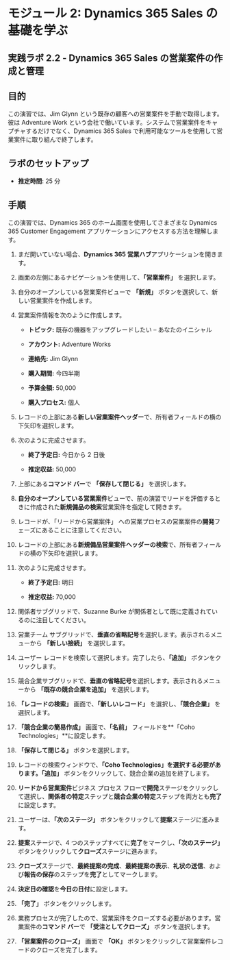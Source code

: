 ﻿---
lab:
    title: 'ラボ 2.2: Dynamics 365 Sales の営業案件の作成と管理'
    module: 'モジュール 2: Dynamics 365 Sales の基礎を学ぶ'
---

モジュール 2: Dynamics 365 Sales の基礎を学ぶ
========================

## 実践ラボ 2.2 - Dynamics 365 Sales の営業案件の作成と管理 

## 目的

この演習では、Jim Glynn という既存の顧客への営業案件を手動で取得します。彼は Adventure Work という会社で働いています。システムで営業案件をキャプチャするだけでなく、Dynamics 365 Sales で利用可能なツールを使用して営業案件に取り組んで終了します。


## ラボのセットアップ

  - **推定時間**: 25 分

## 手順

この演習では、Dynamics 365 のホーム画面を使用してさまざまな Dynamics 365 Customer Engagement アプリケーションにアクセスする方法を理解します。 

1. まだ開いていない場合、**Dynamics 365 営業ハブ**アプリケーションを開きます。 

2. 画面の左側にあるナビゲーションを使用して、**「営業案件」** を選択します。 

3. 自分のオープンしている営業案件ビューで **「新規」** ボタンを選択して、新しい営業案件を作成します。

4. 営業案件情報を次のように作成します。

	- **トピック:** 既存の機器をアップグレードしたい – あなたのイニシャル

	- **アカウント:** Adventure Works

	- **連絡先:** Jim Glynn

	- **購入期間:** 今四半期

	- **予算金額:** 50,000

	- **購入プロセス:** 個人

5. レコードの上部にある**新しい営業案件ヘッダー**で、所有者フィールドの横の下矢印を選択します。 

6. 次のように完成させます。

	- **終了予定日:** 今日から 2 日後

	- **推定収益:** 50,000

7. 上部にある**コマンド バー**で **「保存して閉じる」** を選択します。 

8. **自分のオープンしている営業案件**ビューで、前の演習でリードを評価するときに作成された**新規備品の検索**営業案件を指定して開きます。 

9. レコードが、「リードから営業案件」 への営業プロセスの営業案件の**開発**フェーズにあることに注意してください。 

10. レコードの上部にある**新規備品営業案件ヘッダーの検索**で、所有者フィールドの横の下矢印を選択します。 

11. 次のように完成させます。

	- **終了予定日:** 明日

	- **推定収益:** 70,000

12. 関係者サブグリッドで、Suzanne Burke が関係者として既に定義されているのに注目してください。 

13. 営業チーム サブグリッドで、**垂直の省略記号**を選択します。表示されるメニューから **「新しい接続」** を選択します。 

14. ユーザー レコードを検索して選択します。完了したら、**「追加」** ボタンをクリックします。 

15. 競合企業サブグリッドで、**垂直の省略記号**を選択します。表示されるメニューから **「既存の競合企業を追加」** を選択します。 

16. **「レコードの検索」** 画面で、**「新しいレコード」** を選択し、**「競合企業」** を選択します。

17. **「競合企業の簡易作成」** 画面で、**「名前」** フィールドを**「Coho Technologies」**に設定します。

18. **「保存して閉じる」** ボタンを選択します。

19. レコードの検索ウィンドウで、**「Coho Technologies」**を選択する必要があります。**「追加」** ボタンをクリックして、競合企業の追加を終了します。 

20. **リードから営業案件**ビジネス プロセス フローで**開発**ステージをクリックして選択し、**関係者の特定**ステップと**競合企業の特定**ステップを両方とも**完了**に設定します。 

21. ユーザーは、**「次のステージ」** ボタンをクリックして**提案**ステージに進みます。

22. **提案**ステージで、4 つのステップすべてに**完了**をマークし、**「次のステージ」** ボタンをクリックして**クローズ**ステージに進みます。 

23. **クローズ**ステージで、**最終提案の完成**、**最終提案の表示**、**礼状の送信**、および**報告の保存**のステップを**完了**としてマークします。 

24. **決定日の確認**を**今日の日付**に設定します。 

25. **「完了」** ボタンをクリックします。 

26. 業務プロセスが完了したので、営業案件をクローズする必要があります。営業案件の**コマンド バー**で **「受注としてクローズ」** ボタンを選択します。 

27. **「営業案件のクローズ」** 画面で **「OK」** ボタンをクリックして営業案件レコードのクローズを完了します。 
